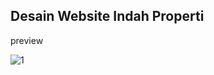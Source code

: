 ## Desain Website Indah Properti

preview

![1](https://github.com/user-attachments/assets/c0cf8e08-4e26-437a-8f97-add8bb242ca9)
